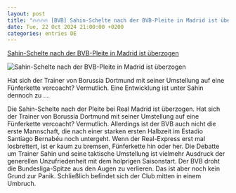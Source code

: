 ```yaml
---
layout: post
title: "🔥🔥🔥🔥 [BVB] Sahin-Schelte nach der BVB-Pleite in Madrid ist überzogen"
date: Tue, 22 Oct 2024 21:00:00 +0200
categories: entries DE
---
```

[Sahin-Schelte nach der BVB-Pleite in Madrid ist überzogen](https://www.mittelhessen.de/sport/fussball/fussball-champions-league/sahin-schelte-nach-der-bvb-pleite-in-madrid-ist-ueberzogen-4080502)

![Sahin-Schelte nach der BVB-Pleite in Madrid ist überzogen](https://img.mittelhessen.de/sport/fussball/fussball-champions-league/z05wkn-real-madrid-borussia-dortmund/alternates/OG_IMAGE_1200/real%20madrid%20-%20borussia%20dortmund)

Hat sich der Trainer von Borussia Dortmund mit seiner Umstellung auf eine Fünferkette vercoacht? Vermutlich. Eine Entwicklung ist unter Sahin dennoch zu ...

Die Sahin-Schelte nach der Pleite bei Real Madrid ist überzogen. Hat sich der Trainer von Borussia Dortmund mit seiner Umstellung auf eine Fünferkette vercoacht? Vermutlich. Allerdings ist der BVB auch nicht die erste Mannschaft, die nach einer starken ersten Halbzeit im Estadio Santiago Bernabéu noch untergeht. Wenn der Real-Express erst mal losbrettert, ist er kaum zu bremsen, Fünferkette hin oder her. Die Debatte um Trainer Sahin und seine taktische Umstellung ist vielmehr Ausdruck der generellen Unzufriedenheit mit dem holprigen Saisonstart. Der BVB droht die Bundesliga-Spitze aus den Augen zu verlieren. Das ist aber noch kein Grund zur Panik. Schließlich befindet sich der Club mitten in einem Umbruch.

